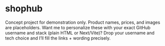 # shophub
Concept project for demonstration only. Product names, prices, and images are placeholders.  Want me to personalize these with your exact GitHub username and stack (plain HTML or Next/Vite)? Drop your username and tech choice and I’ll fill the links + wording precisely.
